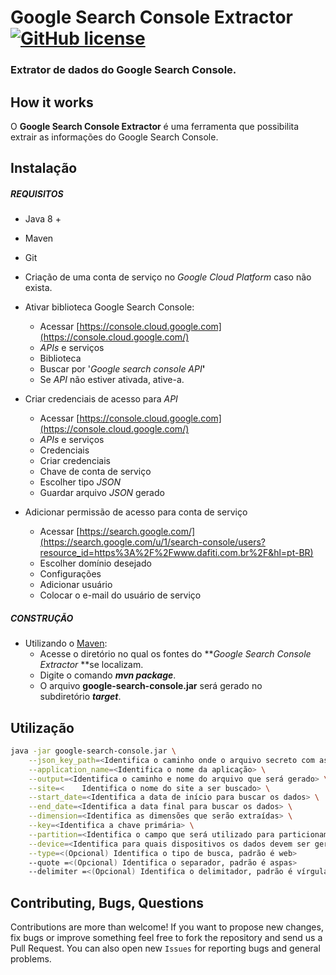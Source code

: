 # Google Search Console Extractor [![GitHub license](https://img.shields.io/github/license/dafiti/causalimpact.svg)](https://bitbucket.org/dafiti/bi_dafiti_group_nick/src/master/license)
### Extrator de dados do Google Search Console. 

## How it works

O **Google Search Console Extractor** é uma ferramenta que possibilita extrair as informações do Google Search Console. 

## Instalação

##### REQUISITOS

- Java 8 +
- Maven
- Git
- Criação de uma conta de serviço no _Google Cloud Platform_ caso não exista.
- Ativar biblioteca Google Search Console:
    - Acessar [https://console.cloud.google.com](https://console.cloud.google.com/)
    - _APIs_ e serviços
    - Biblioteca
    - Buscar por '_Google search console API_**'**
    - Se _API_ não estiver ativada, ative-a.

- Criar credenciais de acesso para _API_
    - Acessar [https://console.cloud.google.com](https://console.cloud.google.com/)
    - _APIs_ e serviços
    - Credenciais
    - Criar credenciais
    - Chave de conta de serviço
    - Escolher tipo _JSON_
    - Guardar arquivo _JSON_ gerado

- Adicionar permissão de acesso para conta de serviço
    - Acessar [https://search.google.com/](https://search.google.com/u/1/search-console/users?resource_id=https%3A%2F%2Fwww.dafiti.com.br%2F&hl=pt-BR)
    - Escolher domínio desejado
    - Configurações
    - Adicionar usuário
    - Colocar o e-mail do usuário de serviço

##### CONSTRUÇÃO

- Utilizando o [Maven](https://maven.apache.org/): 
    - Acesse o diretório no qual os fontes do **_Google Search Console Extractor_ **se localizam.
    - Digite o comando _**mvn package**_.
    - O arquivo **google-search-console.jar** será gerado no subdiretório **_target_**.

## Utilização

```bash
java -jar google-search-console.jar \
	--json_key_path=<Identifica o caminho onde o arquivo secreto com as credenciais está localizado> \
	--application_name=<Identifica o nome da aplicação> \
	--output=<Identifica o caminho e nome do arquivo que será gerado> \
	--site=<	Identifica o nome do site a ser buscado> \
	--start_date=<Identifica a data de início para buscar os dados> \
	--end_date=<Identifica a data final para buscar os dados> \
	--dimension=<Identifica as dimensões que serão extraídas> \
	--key=<Identifica a chave primária> \
	--partition=<Identifica o campo que será utilizado para particionamento dos dados> \
	--device=<Identifica para quais dispositivos os dados devem ser gerados> \
	--type=<(Opcional) Identifica o tipo de busca, padrão é web>
	--quote =<(Opcional) Identifica o separador, padrão é aspas>
	--delimiter =<(Opcional) Identifica o delimitador, padrão é vírgula>
```

## Contributing, Bugs, Questions
Contributions are more than welcome! If you want to propose new changes, fix bugs or improve something feel free to fork the repository and send us a Pull Request. You can also open new `Issues` for reporting bugs and general problems.
